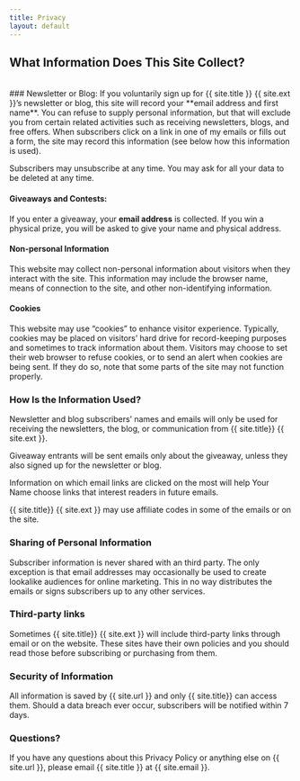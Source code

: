 ```yaml
--- 
title: Privacy
layout: default
---
```

## What Information Does This Site Collect?  
<br>  
### Newsletter or Blog:
If you voluntarily sign up for {{ site.title }} {{ site.ext }}’s newsletter or blog, this site will record your **email address and first name**. You can refuse to supply personal information, but that will exclude you from certain related activities such as receiving newsletters, blogs, and free offers. When subscribers click on a link in one of my emails or fills out a form, the site may record this information (see below how this information is used).

Subscribers may unsubscribe at any time. You may ask for all your data to be deleted at any time.

#### Giveaways and Contests:
If you enter a giveaway, your **email address** is collected. If you win a physical prize, you will be asked to give your name and physical address.

#### Non-personal Information
This website may collect non-personal information about visitors when they interact with the site. This information may include the browser name, means of connection to the site, and other non-identifying information.

#### Cookies
This website may use “cookies” to enhance visitor experience. Typically, cookies may be placed on visitors’ hard drive for record-keeping purposes and sometimes to track information about them. Visitors may choose to set their web browser to refuse cookies, or to send an alert when cookies are being sent. If they do so, note that some parts of the site may not function properly.

### How Is the Information Used?
Newsletter and blog subscribers’ names and emails will only be used for receiving the newsletters, the blog, or communication from {{ site.title}} {{ site.ext }}.

Giveaway entrants will be sent emails only about the giveaway, unless they also signed up for the newsletter or blog.

Information on which email links are clicked on the most will help Your Name choose links that interest readers in future emails.

{{ site.title}} {{ site.ext }} may use affiliate codes in some of the emails or on the site. <!-- (Note: you may need to specify more on this depending on what certain affiliate programs require.) -->

### Sharing of Personal Information
Subscriber information is never shared with an third party. The only exception is that email addresses may occasionally be used to create lookalike audiences for online marketing. This in no way distributes the emails or signs subscribers up to any other services.

### Third-party links
Sometimes {{ site.title}} {{ site.ext }} will include third-party links through email or on the website. These sites have their own policies and you should read those before subscribing or purchasing from them.

### Security of Information
All information is saved by {{ site.url }} and only {{ site.title}} can access them. Should a data breach ever occur, subscribers will be notified within 7 days.

### Questions?
If you have any questions about this Privacy Policy or anything else on {{ site.url }}, please email {{ site.title }} at {{ site.email }}.